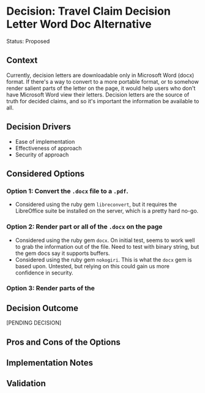 # Decision: Travel Claim Decision Letter Word Doc Alternative

Status: Proposed

## Context

Currently, decision letters are downloadable only in Microsoft Word (docx) format. If there's a way to convert to a more portable format, or to somehow render salient parts of the letter on the page, it would help users who don't have Microsoft Word view their letters.
Decision letters are the source of truth for decided claims, and so it's important the information be available to all.

## Decision Drivers
* Ease of implementation
* Effectiveness of approach
* Security of approach

## Considered Options

### Option 1: Convert the `.docx` file to a `.pdf`.
* Considered using the ruby gem `libreconvert`, but it requires the LibreOffice suite be installed on the server, which is a pretty hard no-go.

### Option 2: Render part or all of the `.docx` on the page
* Considered using the ruby gem `docx`. On initial test, seems to work well to grab the information out of the file. Need to test with binary string, but the gem docs say it supports buffers.
* Considered using the ruby gem `nokogiri`. This is what the `docx` gem is based upon. Untested, but relying on this could gain us more confidence in security. 

### Option 3: Render parts of the 

## Decision Outcome

[PENDING DECISION]

## Pros and Cons of the Options

## Implementation Notes

## Validation
